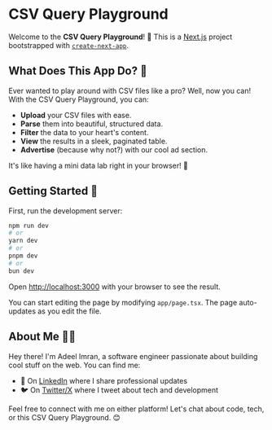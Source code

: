 # CSV Query Playground

Welcome to the **CSV Query Playground**! 🎉 This is a [Next.js](https://nextjs.org) project bootstrapped with [`create-next-app`](https://nextjs.org/docs/app/api-reference/cli/create-next-app).

## What Does This App Do? 🤔

Ever wanted to play around with CSV files like a pro? Well, now you can! With the CSV Query Playground, you can:

- **Upload** your CSV files with ease.
- **Parse** them into beautiful, structured data.
- **Filter** the data to your heart's content.
- **View** the results in a sleek, paginated table.
- **Advertise** (because why not?) with our cool ad section.

It's like having a mini data lab right in your browser! 🧪

## Getting Started 🚀

First, run the development server:

```bash
npm run dev
# or
yarn dev
# or
pnpm dev
# or
bun dev
```

Open [http://localhost:3000](http://localhost:3000) with your browser to see the result.

You can start editing the page by modifying `app/page.tsx`. The page auto-updates as you edit the file.

## About Me 👨‍💻

Hey there! I'm Adeel Imran, a software engineer passionate about building cool stuff on the web. You can find me:

- 🔗 On [LinkedIn](https://www.linkedin.com/in/adeelimran/) where I share professional updates
- 🐦 On [Twitter/X](https://x.com/adeelibr) where I tweet about tech and development

Feel free to connect with me on either platform! Let's chat about code, tech, or this CSV Query Playground. 😊
